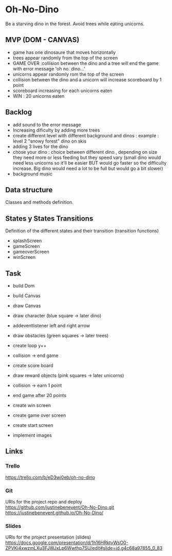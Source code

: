 # Oh-No-Dino
Be a starving dino in the forest. Avoid trees while eating unicorns.

## MVP (DOM - CANVAS)

- game has one dinosaure that moves horizontally
- trees appear randomly from the top of the screen
- GAME OVER :collision between the dino and a tree will end the game with error message 'oh no. dino...'
- unicorns appear randomly rom the top of the screen
- collision between the dino and a unicorn will increase scoreboard by 1 point
- scoreboard increasing for each unicorns eaten
- WIN : 20 unicorns eaten



## Backlog
- add sound to the error message
- Increasing dificulty by adding more trees
- create different level with different background and dinos :
example : level 2 "snowy forest" dino on skis
- adding 3 lives for the dino
- chose your dino : choice between different dino ,
depending on size they need more or less feeding but they speed vary (small dino would need less unicorns so it'll be easier BUT would go faster so the difficulty increase. Big dino would need a lot to be full but would go a bit slower)
- background music

## Data structure
Classes and methods definition.


## States y States Transitions
Definition of the different states and their transition (transition functions)

- splashScreen
- gameScreen
- gameoverScreen
- winScreen


## Task
- build Dom
- build Canvas
- draw Canvas

- draw character (blue square -> later dino)
- addeventlistener left and right arrow
- draw obstacles (green squares -> later trees)
- create loop y++
- collision -> end game

- create score board
- draw reward objects (pink squares -> later unicorns)
- collision -> earn 1 point
- end game after 20 points

- create win screen
- create game over screen
- create start screen

- implement images



## Links


### Trello
https://trello.com/b/eD3wi0eb/oh-no-dino


### Git
URls for the project repo and deploy
https://github.com/justinebenevent/Oh-No-Dino.git
https://justinebenevent.github.io/Oh-No-Dino/


### Slides
URls for the project presentation (slides)
https://docs.google.com/presentation/d/1h16HRktyWsO0-ZPVKi4xwzmLXu3FJWJxLp6Wwthp7SU/edit#slide=id.g4c68a97855_0_83
